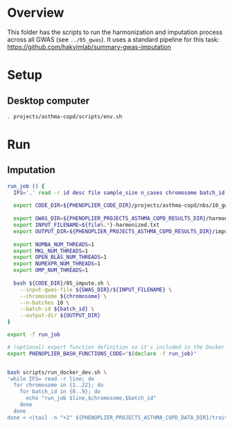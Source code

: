 # Overview

This folder has the scripts to run the harmonization and imputation process across all GWAS (see `../05_gwas`).
It uses a standard pipeline for this task: https://github.com/hakyimlab/summary-gwas-imputation 


# Setup

## Desktop computer

```bash
. projects/asthma-copd/scripts/env.sh
```


# Run

## Imputation

```bash
run_job () {
  IFS=',' read -r id desc file sample_size n_cases chromosome batch_id <<< "$1"
  
  export CODE_DIR=${PHENOPLIER_CODE_DIR}/projects/asthma-copd/nbs/10_gwas_harmonization
  
  export GWAS_DIR=${PHENOPLIER_PROJECTS_ASTHMA_COPD_RESULTS_DIR}/harmonized_gwas
  export INPUT_FILENAME=${file%.*}-harmonized.txt
  export OUTPUT_DIR=${PHENOPLIER_PROJECTS_ASTHMA_COPD_RESULTS_DIR}/imputed_gwas
  
  export NUMBA_NUM_THREADS=1
  export MKL_NUM_THREADS=1
  export OPEN_BLAS_NUM_THREADS=1
  export NUMEXPR_NUM_THREADS=1
  export OMP_NUM_THREADS=1
  
  bash ${CODE_DIR}/05_impute.sh \
    --input-gwas-file ${GWAS_DIR}/${INPUT_FILENAME} \
    --chromosome ${chromosome} \
    --n-batches 10 \
    --batch-id ${batch_id} \
    --output-dir ${OUTPUT_DIR}
}

export -f run_job

# (optional) export function definition so it's included in the Docker container
export PHENOPLIER_BASH_FUNCTIONS_CODE="$(declare -f run_job)"


bash scripts/run_docker_dev.sh \
'while IFS= read -r line; do
  for chromosome in {1..22}; do
    for batch_id in {0..9}; do
      echo "run_job $line,$chromosome,$batch_id"
    done
  done
done < <(tail -n "+2" ${PHENOPLIER_PROJECTS_ASTHMA_COPD_DATA_DIR}/traits_info.csv) | parallel -k --lb --halt 2 -j${PHENOPLIER_GENERAL_N_JOBS}'
```
